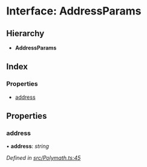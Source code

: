 # Interface: AddressParams

## Hierarchy

* **AddressParams**

## Index

### Properties

* [address](_polymath_.addressparams.md#address)

## Properties

###  address

• **address**: *string*

*Defined in [src/Polymath.ts:45](https://github.com/PolymathNetwork/polymath-sdk/blob/fb8c7c9/src/Polymath.ts#L45)*
